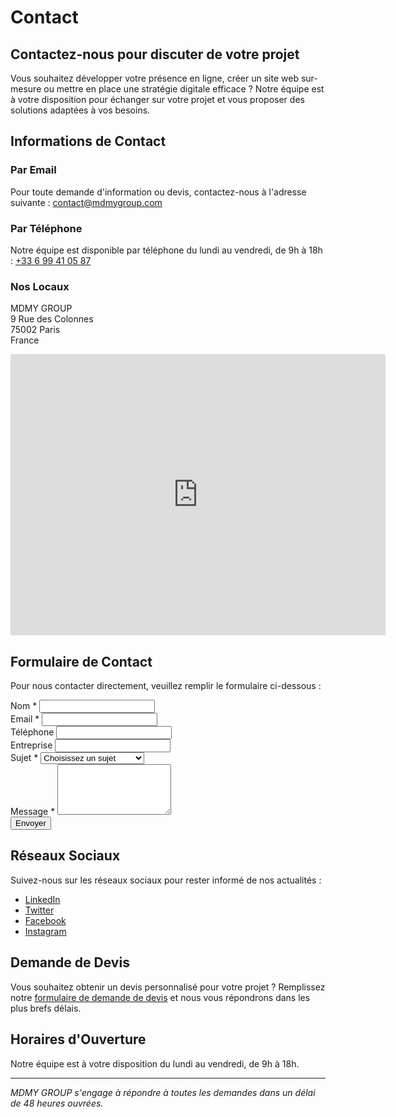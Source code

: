 # Contact

## Contactez-nous pour discuter de votre projet

Vous souhaitez développer votre présence en ligne, créer un site web sur-mesure ou mettre en place une stratégie digitale efficace ? Notre équipe est à votre disposition pour échanger sur votre projet et vous proposer des solutions adaptées à vos besoins.

## Informations de Contact

### Par Email

Pour toute demande d'information ou devis, contactez-nous à l'adresse suivante :
[contact@mdmygroup.com](mailto:contact@mdmygroup.com)

### Par Téléphone

Notre équipe est disponible par téléphone du lundi au vendredi, de 9h à 18h :
[+33 6 99 41 05 87](tel:+33699410587)

### Nos Locaux

MDMY GROUP  
9 Rue des Colonnes  
75002 Paris  
France

<iframe src="https://www.google.com/maps/embed?pb=!1m18!1m12!1m3!1d2624.2415927033266!2d2.3386489156744413!3d48.86934917928826!2m3!1f0!2f0!3f0!3m2!1i1024!2i768!4f13.1!3m3!1m2!1s0x47e66e3c8e909d7f%3A0x6eb5f4f8950d874!2s9%20Rue%20des%20Colonnes%2C%2075002%20Paris!5e0!3m2!1sfr!2sfr!4v1648734846000!5m2!1sfr!2sfr" width="600" height="450" style="border:0;" allowfullscreen="" loading="lazy"></iframe>

## Formulaire de Contact

Pour nous contacter directement, veuillez remplir le formulaire ci-dessous :

<form action="https://formspree.io/f/contact@mdmygroup.com" method="POST">
  <div>
    <label for="name">Nom *</label>
    <input type="text" name="name" id="name" required>
  </div>
  <div>
    <label for="email">Email *</label>
    <input type="email" name="email" id="email" required>
  </div>
  <div>
    <label for="phone">Téléphone</label>
    <input type="tel" name="phone" id="phone">
  </div>
  <div>
    <label for="company">Entreprise</label>
    <input type="text" name="company" id="company">
  </div>
  <div>
    <label for="subject">Sujet *</label>
    <select name="subject" id="subject" required>
      <option value="">Choisissez un sujet</option>
      <option value="web-design">Web Design</option>
      <option value="digital-strategy">Stratégie Digitale</option>
      <option value="e-commerce">E-Commerce</option>
      <option value="hosting-support">Hébergement & Support</option>
      <option value="other">Autre</option>
    </select>
  </div>
  <div>
    <label for="message">Message *</label>
    <textarea name="message" id="message" rows="5" required></textarea>
  </div>
  <div>
    <button type="submit">Envoyer</button>
  </div>
</form>

## Réseaux Sociaux

Suivez-nous sur les réseaux sociaux pour rester informé de nos actualités :

- [LinkedIn](https://linkedin.com/company/mdmygroup)
- [Twitter](https://twitter.com/mdmygroup)
- [Facebook](https://facebook.com/mdmygroup)
- [Instagram](https://instagram.com/mdmygroup)

## Demande de Devis

Vous souhaitez obtenir un devis personnalisé pour votre projet ? Remplissez notre [formulaire de demande de devis](devis.md) et nous vous répondrons dans les plus brefs délais.

## Horaires d'Ouverture

Notre équipe est à votre disposition du lundi au vendredi, de 9h à 18h.

---

*MDMY GROUP s'engage à répondre à toutes les demandes dans un délai de 48 heures ouvrées.*